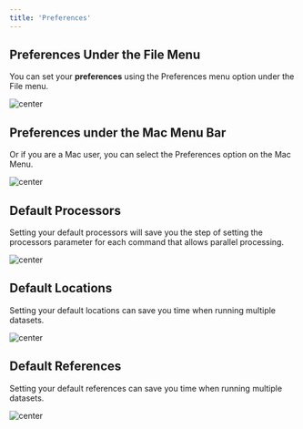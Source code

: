 ```yaml
---
title: 'Preferences'
---
```


## Preferences Under the File Menu

You can set your **preferences** using the Preferences menu option under the
File menu.

![ center](https://mothur.s3.us-east-2.amazonaws.com/wiki/preferencefilemenu.jpg)

## Preferences under the Mac Menu Bar

Or if you are a Mac user, you can select the Preferences option on the
Mac Menu.

![ center](https://mothur.s3.us-east-2.amazonaws.com/wiki/preferencemacmenu.jpg)

## Default Processors

Setting your default processors will save you the step of setting the
processors parameter for each command that allows parallel processing.

![ center](https://mothur.s3.us-east-2.amazonaws.com/wiki/prefprocessors.jpg)

## Default Locations

Setting your default locations can save you time when running multiple
datasets.

![ center](https://mothur.s3.us-east-2.amazonaws.com/wiki/preflocations.jpg)

## Default References

Setting your default references can save you time when running multiple
datasets.

![ center](https://mothur.s3.us-east-2.amazonaws.com/wiki/prefreferences.jpg)
